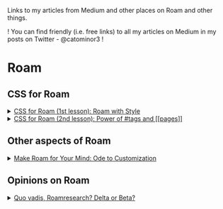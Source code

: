 Links to my articles from Medium and other places on Roam and other things.

! You can find friendly (i.e. free links) to all my articles on Medium in my posts on Twitter - @catominor3 !

# Roam 

## CSS for Roam
<details>
  <summary><a href="https://catominor3.medium.com/roam-with-style-8a18c216d338">CSS for Roam (1st lesson): Roam with Style</a></summary>
   Published: September 21, 2020 <br/>    
  Last update: December 26, 2020
  
  </details>
  
  <details>
  <summary><a href="https://catominor3.medium.com/css-for-roam-2-lesson-ed89d0419a01">CSS for Roam (2nd lesson): Power of #tags and [[pages]]</a></summary>
   Published: September 28, 2020 <br/>    
  Last update: December 27, 2020
  
  </details>

## Other aspects of Roam



<details>
  <summary><a href="https://catominor3.medium.com/make-roam-for-your-mind-9e7f09e6a7b0">Make Roam for Your Mind: Ode to Customization</a></summary>
Published: September 13, 2020 <br/>
 Last update: October 25, 2020

  </details>



## Opinions on Roam
<details>
  <summary><a href="https://catominor3.medium.com/quo-vadis-roamresearch-delta-or-beta-4c598d463e86">Quo vadis, Roamresearch? Delta or Beta?</a></summary>
  Published: September 6, 2020
  </details>
